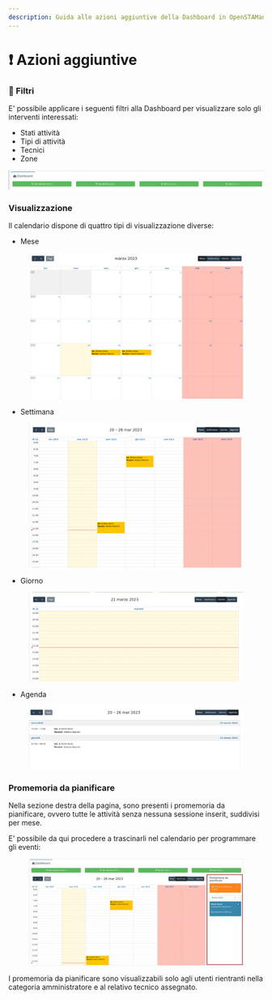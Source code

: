 ```yaml
---
description: Guida alle azioni aggiuntive della Dashboard in OpenSTAManager
---
```


# ❗ Azioni aggiuntive

### 🔦 Filtri

E' possibile applicare i seguenti filtri alla Dashboard per visualizzare solo gli interventi interessati:

* Stati attività
* Tipi di attività
* Tecnici
* Zone

![](<../../../.gitbook/assets/immagine (144).png>)

### Visualizzazione

Il calendario dispone di quattro tipi di visualizzazione diverse:

* Mese

<figure><img src="../../../.gitbook/assets/immagine (418).png" alt=""><figcaption></figcaption></figure>

* Settimana

<figure><img src="../../../.gitbook/assets/immagine (381).png" alt=""><figcaption></figcaption></figure>

* Giorno

<figure><img src="../../../.gitbook/assets/immagine (320).png" alt=""><figcaption></figcaption></figure>

* Agenda

<figure><img src="../../../.gitbook/assets/immagine (405).png" alt=""><figcaption></figcaption></figure>

### Promemoria da pianificare

Nella sezione destra della pagina, sono presenti i promemoria da pianificare, ovvero tutte le attività senza nessuna sessione inserit, suddivisi per mese.

E' possibile da qui procedere a trascinarli nel calendario per programmare gli eventi:

<figure><img src="../../../.gitbook/assets/immagine (339).png" alt=""><figcaption></figcaption></figure>

I promemoria da pianificare sono visualizzabili solo agli utenti rientranti nella categoria amministratore e al relativo tecnico assegnato.

